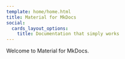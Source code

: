 ```yaml
---
template: home/home.html
title: Material for MkDocs
social:
  cards_layout_options:
    title: Documentation that simply works
---
```


Welcome to Material for MkDocs.
